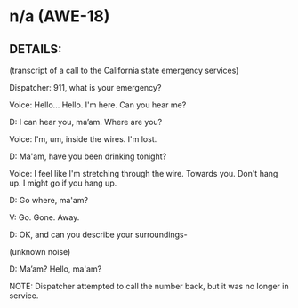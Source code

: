 # n/a (AWE-18)

## DETAILS:

(transcript of a call to the California state emergency services)

Dispatcher: 911, what is your emergency?

Voice: Hello... Hello. I'm here. Can you hear me?

D: I can hear you, ma’am. Where are you?

Voice: I'm, um, inside the wires. I'm lost.

D: Ma'am, have you been drinking tonight?

Voice: I feel like I'm stretching through the wire. Towards you. Don't hang up. I might go if you hang up.

D: Go where, ma'am?

V: Go. Gone. Away.

D: OK, and can you describe your surroundings-

(unknown noise)

D: Ma’am? Hello, ma'am?

NOTE: Dispatcher attempted to call the number back, but it was no longer in service.
